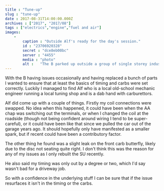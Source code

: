 ```yaml
---
title : "Tune-up"
slug : "tune-up"
date : 2017-08-31T14:00:00.000Z
archives : ["2017", "2017/08"]
tags : ["electrics","engine","fuel and air"]
images:
    -
        caption : "Outside Alf's ready for the day's session."
        id : "23706920328"
        secret : "dce8eb00bc"
        server : "4455"
        media : "photo"
        alt :   "The B parked up outside a group of single storey industrial units. The unit it is immediately in front of has the roller shutter down on the main vehicle entry. Above the door is a sign for Stockton Tuning and Service Centre."
---
```


With the B having issues occasionally and having replaced a bunch of parts I wanted to ensure that at least the basics of timing and carbs were set correctly. Luckily I managed to find Alf who is a local old-school mechanic engineer running a local tuning shop and is a dab hand with carburettors.


Alf did come up with a couple of things. Firstly my coil connections were swapped. No idea when this happened, it could have been when the AA chap was switching out the terminals, or when I changed the coil at the roadside (though not being confident around wiring I tend to be super-careful), or it could have been like that since we pulled the car out of the garage years ago. It should hopefully only have manifested as a smaller spark, but if recent could have been a contributory factor.


The other thing he found was a slight leak on the front carb butterfly, likely due to the disc not seating quite right. I don't think this was the reason for any of my issues as I only rebuilt the SU recently.


He also said my timing was only out by a degree or two, which I'd say wasn't bad for a driveway job.


So with a confidence in the underlying stuff I can be sure that if the issue resurfaces it isn't in the timing or the carbs.
